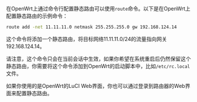 在OpenWrt上通过命令行配置静态路由可以使用`route`命令。以下是在OpenWrt上配置静态路由的示例命令：

```bash
route add -net 11.11.11.0 netmask 255.255.255.0 gw 192.168.124.14
```

这个命令将添加一个静态路由，将目标网络11.11.11.0/24的流量指向网关192.168.124.14。

请注意，这个命令只会在当前会话中生效，如果你希望在系统重启后仍然保留这个静态路由，你需要将这个命令添加到OpenWrt的启动脚本中，比如`/etc/rc.local`文件。

如果你使用的是OpenWrt的LuCI Web界面，你也可以通过登录到路由器的Web界面来配置静态路由。